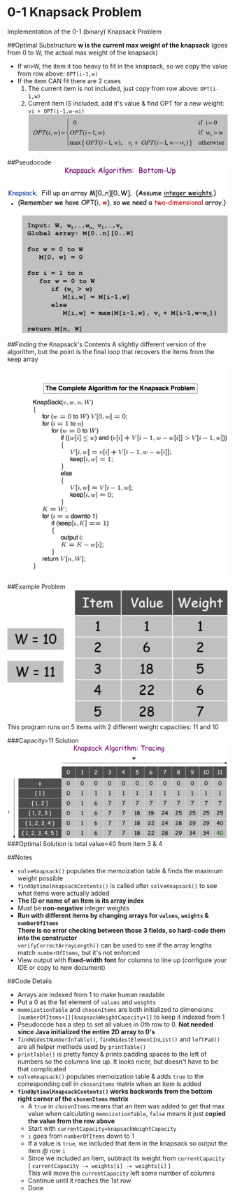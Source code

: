 # 0-1 Knapsack Problem
Implementation of the 0-1 (binary) Knapsack Problem

##Optimal Substructure
**w is the current max weight of the knapsack** (goes from 0 to W, the actual max weight of the knapsack)  
- If wi>W, the item it too heavy to fit in the knapsack, so we copy the value from row above: `OPT(i-1,w)`
- If the item CAN fit there are 2 cases
  1. The current item is not included, just copy from row above: `OPT(i-1,w)`
  2. Current item *IS* included, add it's value & find OPT for a new weight: `vi + OPT(i-1,w-wi)`
![](pictures/optimal-substructure.png)

##Pseudocode
![](pictures/pseudocode.png)

##Finding the Knapsack's Contents
A slightly different version of the algorithm, but the point is the final loop that recovers the items from the keep array
![](pictures/knapsack-pseudocode-backtrack.png)

##Example Problem
![](pictures/items.png)
This program runs on 5 items with 2 different weight capacities: 11 and 10

###Capacity=11 Solution
![](pictures/w%3D11-table.png)
###Optimal Solution is total value=40 from item 3 & 4


##Notes
- `solveKnapsack()` populates the memoization table & finds the maximum weight possible
- `findOptimalKnapsackContents()` is called after `solveKnapsack()` to see what items were actually added
- **The ID or name of an Item is its array index**
- Must be **non-negative** integer weights
- **Run with different items by changing arrays for `values`, `weights` & `numberOfItems`  
There is no error checking between those 3 fields, so hard-code them into the constructor**  
`verifyCorrectArrayLength()` can be used to see if the array lengths match `numberOfItems`, but it's not enforced
- View output with **fixed-width font** for columns to line up (configure your IDE or copy to new document)

##Code Details
- Arrays are indexed from 1 to make human readable
- Put a 0 as the 1st element of `values` and `weights`
- `memoizationTable` and `chosenItems` are both initialized to dimensions `[numberOfItems+1][knapsackWeightCapacity+1]` to keep it indexed from 1
- Pseudocode has a step to set all values in 0th row to 0. **Not needed since Java initialized the entire 2D array to 0's**
- `findWidestNumberInTable()`, `findWidestElementInList()` and `leftPad()` are all helper methods used by `printTable()`
- `printTable()` is pretty fancy & prints padding spaces to the left of numbers so the columns line up. It looks nicer, but doesn't have to be that complicated
- `solveKnapsack()` populates memoization table & adds `true` to the corresponding cell in `chosenItems` matrix when an item is added
- **`findOptimalKnapsackContents()` works backwards from the bottom right corner of the `chosenItems` matrix**
  - A `true` in `chosenItems` means that an item was added to get that max value when calculating `memoizationTable`, `false` means it just **copied the value from the row above**
  - Start with `currentCapacity=knapsackWeightCapacity`
  - `i` goes from `numberOfItems` down to 1
  - If a value is `true`, we included that item in the knapsack so output the item @ row `i`
  - Since we included an Item, subtract its weight from `currentCapacity` ( `currentCapacity -= weights[i] -= weights[i]` )  
  This will move the `currentCapacity` left some number of columns
  - Continue until it reaches the 1st row
  - Done